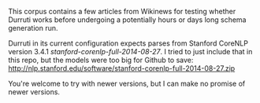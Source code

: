 This corpus contains a few articles from Wikinews for testing whether Durruti
works before undergoing a potentially hours or days long schema generation run.

Durruti in its current configuration expects parses from
Stanford CoreNLP version 3.4.1
*stanford-corenlp-full-2014-08-27*. I tried to just include that in this repo,
but the models were too big for Github to save:
http://nlp.stanford.edu/software/stanford-corenlp-full-2014-08-27.zip

You're welcome to try with newer versions, but I can make no promise of newer
versions. 
